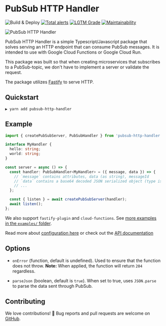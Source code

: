 # PubSub HTTP Handler

![Build & Deploy][build-badge] [![Total alerts][lgtm-badge]][lgtm-alerts]
[![LGTM Grade][lgtm-grade]][lgtm-alerts]
[![Maintainability][codeclimate-badge]][codeclimate]

![PubSub HTTP Handler](.github/header.jpg)

PubSub HTTP Handler is a simple Typescript/Javascript package that solves
serving an HTTP endpoint that can consume PubSub messages. It is intended to use
with Google Cloud Functions or Google Cloud Run.

This package was built so that when creating microservices that subscribes to a
PubSub-topic, we don't have to implement a server or validate the request.

The package utilizes [Fastify][] to serve HTTP.

## Quickstart

```shell
▶ yarn add pubsub-http-handler
```

## Example

```typescript
import { createPubSubServer, PubSubHandler } from 'pubsub-http-handler';

interface MyHandler {
  hello: string;
  world: string;
}

const server = async () => {
  const handler: PubSubHandler<MyHandler> = ({ message, data }) => {
    // `message` contains attributes, data (as string), messageId
    // `data` contains a base64 decoded JSON serialized object (type is MyHandler in the example)
    // ...
  };

  const { listen } = await createPubSubServer(handler);
  await listen();
};
```

We also support `fastify-plugin` and `cloud-functions`. See [more examples in
the `examples/` folder][examples].

Read more about [configuration here][configuration] or check out the [API
documentation][docs]

[examples]: ./examples

## Options

- `onError` (function, default is undefined). Used to ensure that the function
  does not throw. **Note:** When applied, the function will return `204`
  regardless.

- `parseJson` (boolean, default is `true`). When set to true, uses `JSON.parse`
  to parse the data sent through PubSub.

## Contributing

We love contributions! 🙏 Bug reports and pull requests are welcome on
[GitHub].

[banner]: ./assets/banner.jpg
[npm]: https://www.npmjs.com/package/pubsub-http-handler
[build-badge]:
  https://img.shields.io/github/workflow/status/cobraz/pubsub-http-handler/Release?style=flat-square
[codeclimate-badge]:
  https://img.shields.io/codeclimate/maintainability/cobraz/pubsub-http-handler?style=flat-square
[codeclimate]:
  https://codeclimate.com/github/cobraz/pubsub-http-handler/maintainability
[lgtm-badge]:
  https://img.shields.io/lgtm/alerts/g/cobraz/pubsub-http-handler.svg?logo=lgtm&logoWidth=18?style=flat-square
[lgtm-alerts]: https://lgtm.com/projects/g/cobraz/pubsub-http-handler/alerts/
[lgtm-grade]:
  https://img.shields.io/lgtm/grade/javascript/github/cobraz/pubsub-http-handler?style=flat-square
[semantic-release-badge]:
  https://img.shields.io/badge/%20%20%F0%9F%93%A6%F0%9F%9A%80-semantic--release-e10079.svg?style=flat-square
[fastify]: https://www.fastify.io/
[configuration]: ./docs/interfaces/pubsubconfig.md
[docs]: ./docs/
[github]: https://github.com/cobraz/pubsub-http-handler/issues
